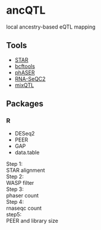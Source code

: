 # ancQTL
local ancestry-based eQTL mapping

## Tools
* [STAR](https://github.com/alexdobin/STAR)
* [bcftools](https://samtools.github.io/bcftools/bcftools.html)
* [phASER](https://github.com/secastel/phaser)
* [RNA-SeQC2](https://github.com/getzlab/rnaseqc)
* [mixQTL](https://github.com/hakyimlab/mixqtl)

## Packages
### R
* DESeq2
* PEER
* GAP
* data.table

Step 1:  
STAR alignment  
Step 2:  
WASP filter  
Step 3:  
phaser count  
Step 4:  
rnaseqc count  
step5:  
PEER and library size  

